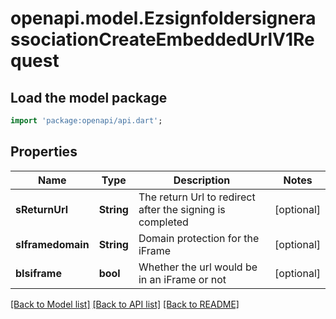 # openapi.model.EzsignfoldersignerassociationCreateEmbeddedUrlV1Request

## Load the model package
```dart
import 'package:openapi/api.dart';
```

## Properties
Name | Type | Description | Notes
------------ | ------------- | ------------- | -------------
**sReturnUrl** | **String** | The return Url to redirect after the signing is completed | [optional] 
**sIframedomain** | **String** | Domain protection for the iFrame | [optional] 
**bIsiframe** | **bool** | Whether the url would be in an iFrame or not | [optional] 

[[Back to Model list]](../README.md#documentation-for-models) [[Back to API list]](../README.md#documentation-for-api-endpoints) [[Back to README]](../README.md)


